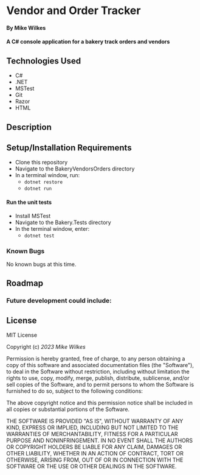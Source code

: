 # Vendor and Order Tracker

#### By Mike Wilkes

#### A C# console application for a bakery track orders and vendors

## Technologies Used

* C#
* .NET
* MSTest
* Git
* Razor
* HTML

## Description


## Setup/Installation Requirements

* Clone this repository
* Navigate to the BakeryVendorsOrders directory
* In a terminal window, run:
  * `dotnet restore`
  * `dotnet run`
#### Run the unit tests
* Install MSTest
* Navigate to the Bakery.Tests directory
* In the terminal window, enter:
  * `dotnet test`

### Known Bugs
No known bugs at this time.

## Roadmap
### Future development could include:


## License

MIT License

Copyright (c) _2023_ _Mike Wilkes_ 

Permission is hereby granted, free of charge, to any person obtaining a copy
of this software and associated documentation files (the "Software"), to deal
in the Software without restriction, including without limitation the rights
to use, copy, modify, merge, publish, distribute, sublicense, and/or sell
copies of the Software, and to permit persons to whom the Software is
furnished to do so, subject to the following conditions:

The above copyright notice and this permission notice shall be included in all
copies or substantial portions of the Software.

THE SOFTWARE IS PROVIDED "AS IS", WITHOUT WARRANTY OF ANY KIND, EXPRESS OR
IMPLIED, INCLUDING BUT NOT LIMITED TO THE WARRANTIES OF MERCHANTABILITY,
FITNESS FOR A PARTICULAR PURPOSE AND NONINFRINGEMENT. IN NO EVENT SHALL THE
AUTHORS OR COPYRIGHT HOLDERS BE LIABLE FOR ANY CLAIM, DAMAGES OR OTHER
LIABILITY, WHETHER IN AN ACTION OF CONTRACT, TORT OR OTHERWISE, ARISING FROM,
OUT OF OR IN CONNECTION WITH THE SOFTWARE OR THE USE OR OTHER DEALINGS IN THE
SOFTWARE.